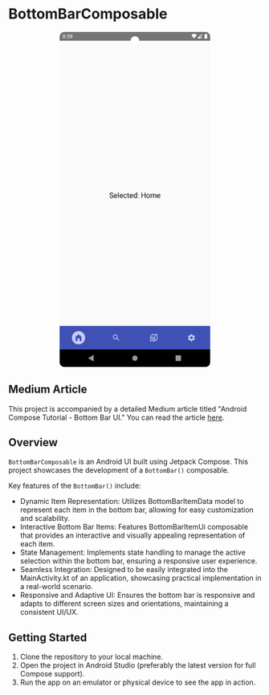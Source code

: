 # BottomBarComposable

<p align="center">
  <img src="./screenshot.png" width="300" />
</p>

## Medium Article

This project is accompanied by a detailed Medium article titled "Android Compose Tutorial - Bottom Bar UI." You can read the article [here](https://medium.com/@kenruizinoue/android-compose-tutorial-bottom-bar-ui-165dc0d0f9b9).

## Overview

`BottomBarComposable` is an Android UI built using Jetpack Compose. This project showcases the development of a `BottomBar()` composable.

Key features of the `BottomBar()` include:

- Dynamic Item Representation: Utilizes BottomBarItemData model to represent each item in the bottom bar, allowing for easy customization and scalability.
- Interactive Bottom Bar Items: Features BottomBarItemUi composable that provides an interactive and visually appealing representation of each item.
- State Management: Implements state handling to manage the active selection within the bottom bar, ensuring a responsive user experience.
- Seamless Integration: Designed to be easily integrated into the MainActivity.kt of an application, showcasing practical implementation in a real-world scenario.
- Responsive and Adaptive UI: Ensures the bottom bar is responsive and adapts to different screen sizes and orientations, maintaining a consistent UI/UX.

## Getting Started

1. Clone the repository to your local machine.
2. Open the project in Android Studio (preferably the latest version for full Compose support).
3. Run the app on an emulator or physical device to see the app in action.